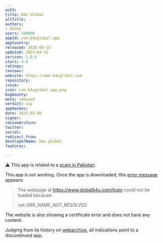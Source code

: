 ```yaml
---
wsId: 
title: B4U Global
altTitle: 
authors:
- danny
users: 100000
appId: com.b4uglobal.app
appCountry: 
released: 2020-09-15
updated: 2021-04-12
version: 1.0.6
stars: 4.8
ratings: 
reviews: 
website: https://www.b4uglobal.com
repository: 
issue: 
icon: com.b4uglobal.app.png
bugbounty: 
meta: removed
verdict: wip
appHashes: 
date: 2023-02-08
signer: 
reviewArchive: 
twitter: 
social: 
redirect_from: 
developerName: b4u global
features: 

---
```


⚠️ This app is related to a [scam in Pakistan](https://www.samaaenglish.tv/news/2428879). 

This app is not working. Once the app is downloaded, this [error message](https://twitter.com/BitcoinWalletz/status/1623145592435412993) appears:

> The webpage at https://www.globalb4u.com/login could not be loaded because: 
>
> net::ERR_NAME_NOT_RESOLVED

The website is also showing a certificate error and does not have any content. 

Judging from its history on [webarchive](https://web.archive.org/web/20160109093527/https://www.b4uglobal.com/), all indications point to a discontinued app.
